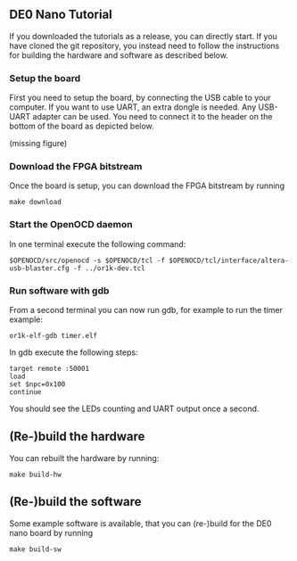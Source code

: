 ## DE0 Nano Tutorial

If you downloaded the tutorials as a release, you can directly
start. If you have cloned the git repository, you instead need to
follow the instructions for building the hardware and software as
described below.

### Setup the board

First you need to setup the board, by connecting the USB cable to your
computer. If you want to use UART, an extra dongle is needed. Any
USB-UART adapter can be used. You need to connect it to the header on
the bottom of the board as depicted below.

(missing figure)

### Download the FPGA bitstream

Once the board is setup, you can download the FPGA bitstream by
running

	make download

### Start the OpenOCD daemon

In one terminal execute the following command:

	$OPENOCD/src/openocd -s $OPENOCD/tcl -f $OPENOCD/tcl/interface/altera-usb-blaster.cfg -f ../or1k-dev.tcl

### Run software with gdb

From a second terminal you can now run gdb, for example to run the
timer example:

	or1k-elf-gdb timer.elf

In gdb execute the following steps:

	target remote :50001
	load
	set $npc=0x100
	continue

You should see the LEDs counting and UART output once a second.

## (Re-)build the hardware

You can rebuilt the hardware by running:

	make build-hw

## (Re-)build the software

Some example software is available, that you can (re-)build for the DE0 nano board by running

	make build-sw
